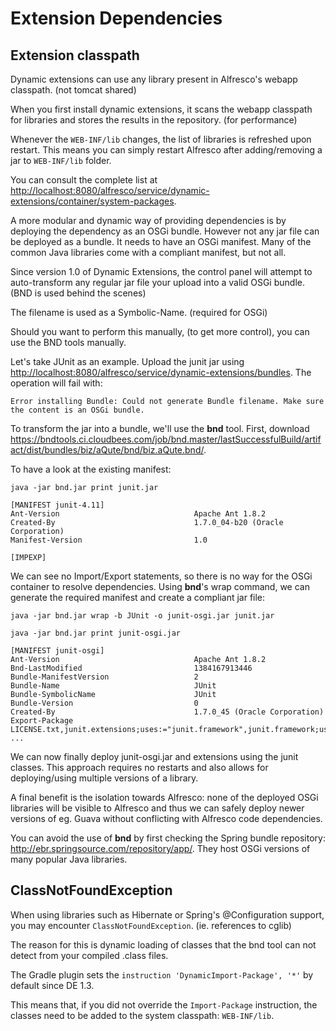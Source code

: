 # Extension Dependencies

## Extension classpath

Dynamic extensions can use any library present in Alfresco's webapp classpath. (not tomcat shared)

When you first install dynamic extensions, it scans the webapp classpath for libraries and stores the results in the repository. (for performance)

Whenever the `WEB-INF/lib` changes, the list of libraries is refreshed upon restart. This means you can simply restart Alfresco after adding/removing a jar to `WEB-INF/lib` folder.

You can consult the complete list at <http://localhost:8080/alfresco/service/dynamic-extensions/container/system-packages>.

A more modular and dynamic way of providing dependencies is by deploying the dependency as an OSGi bundle.
However not any jar file can be deployed as a bundle. It needs to have an OSGi manifest.
Many of the common Java libraries come with a compliant manifest, but not all.

Since version 1.0 of Dynamic Extensions, the control panel will attempt to auto-transform any regular jar file your upload into a valid OSGi bundle.
(BND is used behind the scenes)

The filename is used as a Symbolic-Name. (required for OSGi)

Should you want to perform this manually, (to get more control), you can use the BND tools manually.

Let's take JUnit as an example. Upload the junit jar using <http://localhost:8080/alfresco/service/dynamic-extensions/bundles>.
The operation will fail with:
```
Error installing Bundle: Could not generate Bundle filename. Make sure the content is an OSGi bundle.
```

To transform the jar into a bundle, we'll use the **bnd** tool. First, download <https://bndtools.ci.cloudbees.com/job/bnd.master/lastSuccessfulBuild/artifact/dist/bundles/biz/aQute/bnd/biz.aQute.bnd/>.

To have a look at the existing manifest:
```
java -jar bnd.jar print junit.jar

[MANIFEST junit-4.11]
Ant-Version                              Apache Ant 1.8.2                        
Created-By                               1.7.0_04-b20 (Oracle Corporation)       
Manifest-Version                         1.0                                     

[IMPEXP]
```

We can see no Import/Export statements, so there is no way for the OSGi container to resolve dependencies.
Using **bnd**'s wrap command, we can generate the required manifest and create a compliant jar file:
```
java -jar bnd.jar wrap -b JUnit -o junit-osgi.jar junit.jar

java -jar bnd.jar print junit-osgi.jar

[MANIFEST junit-osgi]
Ant-Version                              Apache Ant 1.8.2                        
Bnd-LastModified                         1384167913446                           
Bundle-ManifestVersion                   2                                       
Bundle-Name                              JUnit                                   
Bundle-SymbolicName                      JUnit                                   
Bundle-Version                           0                                       
Created-By                               1.7.0_45 (Oracle Corporation)           
Export-Package                           LICENSE.txt,junit.extensions;uses:="junit.framework",junit.framework;uses:="org.junit.runner,org.junit.runner.manipulation,org.junit.runner.notificat
...
```

We can now finally deploy junit-osgi.jar and extensions using the junit classes. This approach requires no restarts and also allows for deploying/using multiple versions of a library.

A final benefit is the isolation towards Alfresco: none of the deployed OSGi libraries will be visible to Alfresco and thus we can safely deploy newer versions of eg. Guava without conflicting with Alfresco code dependencies.

You can avoid the use of **bnd** by first checking the Spring bundle repository: <http://ebr.springsource.com/repository/app/>. They host OSGi versions of many popular Java libraries.

## ClassNotFoundException

When using libraries such as Hibernate or Spring's @Configuration support, you may encounter `ClassNotFoundException`. (ie. references to cglib)

The reason for this is dynamic loading of classes that the bnd tool can not detect from your compiled .class files.

The Gradle plugin sets the `instruction 'DynamicImport-Package', '*'` by default since DE 1.3.

This means that, if you did not override the `Import-Package` instruction, the classes need to be added to the system classpath: `WEB-INF/lib`.